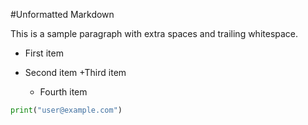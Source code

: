 #Unformatted Markdown

This is a sample paragraph with extra spaces and trailing whitespace.

- First item
- Second item
  +Third item


    *    Fourth item

```py
print("user@example.com")

```
